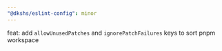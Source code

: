 ```yaml
---
"@dkshs/eslint-config": minor
---
```


feat: add `allowUnusedPatches` and `ignorePatchFailures` keys to sort pnpm workspace

